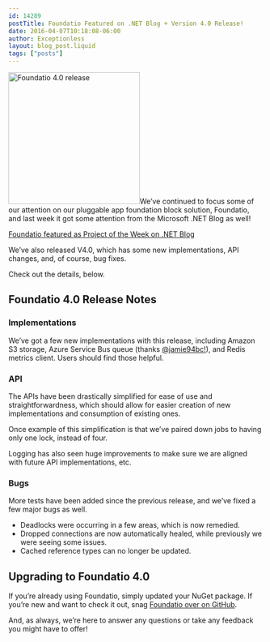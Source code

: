 ```yaml
---
id: 14289
postTitle: Foundatio Featured on .NET Blog + Version 4.0 Release!
date: 2016-04-07T10:18:08-06:00
author: Exceptionless
layout: blog_post.liquid
tags: ["posts"]
---
```

<img loading="lazy" class="alignright size-full wp-image-14292" src="http://exceptionless.com/assets/foundatio-4.0.png" alt="Foundatio 4.0 release" width="260" height="260" data-id="14292" srcset="/assets/foundatio-4.0.png 260w, /assets/foundatio-4.0-150x150.png 150w" sizes="(max-width: 260px) 100vw, 260px" />We&#8217;ve continued to focus some of our attention on our pluggable app foundation block solution, Foundatio, and last week it got some attention from the Microsoft .NET Blog as well!

<a href="https://blogs.msdn.microsoft.com/dotnet/2016/03/29/the-week-in-net-3292016/" target="_blank">Foundatio featured as Project of the Week on .NET Blog</a>

We&#8217;ve also released V4.0, which has some new implementations, API changes, and, of course, bug fixes.

Check out the details, below.<!--more-->

## Foundatio 4.0 Release Notes

### Implementations

We&#8217;ve got a few new implementations with this release, including Amazon S3 storage, Azure Service Bus queue (thanks <a href="https://github.com/jamie94bc" target="_blank">@jamie94bc!</a>), and Redis metrics client. Users should find those helpful.

### API

The APIs have been drastically simplified for ease of use and straightforwardness, which should allow for easier creation of new implementations and consumption of existing ones.

Once example of this simplification is that we&#8217;ve paired down jobs to having only one lock, instead of four.

Logging has also seen huge improvements to make sure we are aligned with future API implementations, etc.

### Bugs

More tests have been added since the previous release, and we&#8217;ve fixed a few major bugs as well.

  * Deadlocks were occurring in a few areas, which is now remedied.
  * Dropped connections are now automatically healed, while previously we were seeing some issues.
  * Cached reference types can no longer be updated.

## Upgrading to Foundatio 4.0

If you&#8217;re already using Foundatio, simply updated your NuGet package. If you&#8217;re new and want to check it out, snag <a href="https://github.com/exceptionless/Foundatio" target="_blank">Foundatio over on GitHub</a>.

And, as always, we&#8217;re here to answer any questions or take any feedback you might have to offer!
